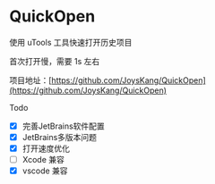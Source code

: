 # QuickOpen
使用 uTools 工具快速打开历史项目

首次打开慢，需要 1s 左右

项目地址：[https://github.com/JoysKang/QuickOpen](https://github.com/JoysKang/QuickOpen)  

Todo  
- [x] 完善JetBrains软件配置
- [x] JetBrains多版本问题
- [x] 打开速度优化
- [ ] Xcode 兼容
- [x] vscode 兼容
